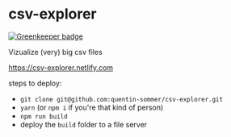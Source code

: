# csv-explorer

[![Greenkeeper badge](https://badges.greenkeeper.io/quentin-sommer/csv-explorer.svg)](https://greenkeeper.io/)

Vizualize (very) big csv files

https://csv-explorer.netlify.com

steps to deploy:

- `git clone git@github.com:quentin-sommer/csv-explorer.git`
- `yarn` (or `npm i` if you're that kind of person)
- `npm run build`
- deploy the `build` folder  to a file server
